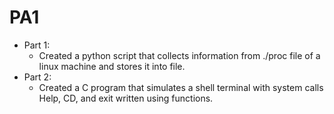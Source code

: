 # PA1
- Part 1:
    - Created a python script that collects information from ./proc file of a linux machine
      and stores it into file.
- Part 2:
    - Created a C program that simulates a shell terminal with system calls Help, CD, and exit
      written using functions.
